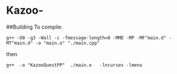 # Kazoo-

##Building
To compile:
```
g++ -O0 -g3 -Wall -c -fmessage-length=0 -MMD -MP -MF"main.d" -MT"main.d" -o "main.o" "./main.cpp"
```
then
```
g++  -o "KazooQuestPP"  ./main.o   -lncurses -lmenu
```
